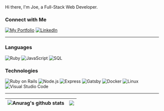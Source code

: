 Hi there, I'm Joe, a Full-Stack Web Developer.

### Connect with Me
[![My Portfolio](https://img.shields.io/badge/-joe.depumpo.com-orange?&logo=firefox-browser&logoColor=fff&style=for-the-badge)](https://joe.depumpo.com)
[![LinkedIn](https://img.shields.io/badge/-LinkedIn-0A66C2?&logo=LinkedIn&logoColor=fff&style=for-the-badge)](https://go.jfd.is/linkedin)

---
### Languages

![Ruby](https://img.shields.io/badge/-Ruby-AE0700?&logo=Ruby&logoColor=fff&style=for-the-badge)
![JavaScript](https://img.shields.io/badge/-JavaScript-F4DC1E?&logo=JavaScript&logoColor=000&style=for-the-badge)
![SQL](https://img.shields.io/badge/-SQL-2F6792?&logo=PostgreSQL&logoColor=fff&style=for-the-badge)

### Technologies

![Ruby on Rails](https://img.shields.io/badge/-Rails-CC0000?&logo=Ruby-On-Rails&logoColor=fff&style=for-the-badge)
![Node.js](https://img.shields.io/badge/-Node.js-68A063?&logo=node.js&logoColor=fff&style=for-the-badge)
![Express](https://img.shields.io/badge/-Express-333?&logo=express&logoColor=fff&style=for-the-badge)
![Gatsby](https://img.shields.io/badge/-Gatsby-673399?&logo=Gatsby&logoColor=fff&style=for-the-badge)
![Docker](https://img.shields.io/badge/-Docker-1F97EE?&logo=Docker&logoColor=fff&style=for-the-badge)
![Linux](https://img.shields.io/badge/-Linux-FCC71F?&logo=Linux&logoColor=000&style=for-the-badge)
![Visual Studio Code](https://img.shields.io/badge/Visual%20Studio%20Code-0078d7.svg?style=for-the-badge&logo=visual-studio-code&logoColor=white)

---
| <img align="center" src="https://github-readme-stats.vercel.app/api?username=jdepumpo&show_icons=true&include_all_commits=true&theme=moltack&hide_border=true" alt="Anurag's github stats" /> | <img align="center" src="https://github-readme-stats.vercel.app/api/top-langs/?username=jdepumpo&layout=compact&theme=moltack&hide_border=true" /> |
| ------------- | ------------- |
